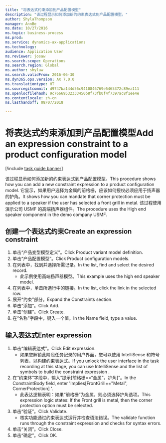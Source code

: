 ```yaml
--- 
title: "将表达式约束添加到产品配置模型"
description: "该过程显示如何添加新的约束表达式到产品配置模型。"
author: ShylaThompson
manager: AnnBe
ms.date: 10/27/2016
ms.topic: business-process
ms.prod: 
ms.service: dynamics-ax-applications
ms.technology: 
audience: Application User
ms.reviewer: josaw
ms.search.scope: Operations
ms.search.region: Global
ms.author: shylaw
ms.search.validFrom: 2016-06-30
ms.dyn365.ops.version: AX 7.0.0
ms.translationtype: HT
ms.sourcegitcommit: d9747ba144d56c9410846769e5465372c89ea111
ms.openlocfilehash: 9c76669532333450b8f73fb0f4f7397ac8f1ee4e
ms.contentlocale: zh-cn
ms.lasthandoff: 08/07/2018

---
```

# <a name="add-an-expression-constraint-to-a-product-configuration-model"></a><span data-ttu-id="1cd60-103">将表达式约束添加到产品配置模型</span><span class="sxs-lookup"><span data-stu-id="1cd60-103">Add an expression constraint to a product configuration model</span></span>

[!include [task guide banner](../../includes/task-guide-banner.md)]

<span data-ttu-id="1cd60-104">该过程显示如何添加新的约束表达式到产品配置模型。</span><span class="sxs-lookup"><span data-stu-id="1cd60-104">This procedure shows how you can add a new constraint expression to a product configuration model.</span></span> <span data-ttu-id="1cd60-105">它显示，如果用户选择为金属的前格栅，应该如何授权必须应用于扬声器的护角。</span><span class="sxs-lookup"><span data-stu-id="1cd60-105">It shows how you can mandate that corner protection must be applied to a speaker if the user has selected a front grill in metal.</span></span> <span data-ttu-id="1cd60-106">该过程使用演示公司 USMF 的高端扬声器组件。</span><span class="sxs-lookup"><span data-stu-id="1cd60-106">The procedure uses the High end speaker component in the demo company USMF.</span></span>


## <a name="create-an-expression-constraint"></a><span data-ttu-id="1cd60-107">创建一个表达式约束</span><span class="sxs-lookup"><span data-stu-id="1cd60-107">Create an expression constraint</span></span>
1. <span data-ttu-id="1cd60-108">单击“产品变型模型定义”。</span><span class="sxs-lookup"><span data-stu-id="1cd60-108">Click Product variant model definition.</span></span>
2. <span data-ttu-id="1cd60-109">单击“产品配置模型”。</span><span class="sxs-lookup"><span data-stu-id="1cd60-109">Click Product configuration models.</span></span>
3. <span data-ttu-id="1cd60-110">在列表中，找到并选择所需记录。</span><span class="sxs-lookup"><span data-stu-id="1cd60-110">In the list, find and select the desired record.</span></span>
    * <span data-ttu-id="1cd60-111">此示例使用高端扬声器模型。</span><span class="sxs-lookup"><span data-stu-id="1cd60-111">This example uses the high end speaker model.</span></span>  
4. <span data-ttu-id="1cd60-112">在列表中，单击所选行中的链接。</span><span class="sxs-lookup"><span data-stu-id="1cd60-112">In the list, click the link in the selected row.</span></span>
5. <span data-ttu-id="1cd60-113">展开“约束”部分。</span><span class="sxs-lookup"><span data-stu-id="1cd60-113">Expand the Constraints section.</span></span>
6. <span data-ttu-id="1cd60-114">单击“添加”。</span><span class="sxs-lookup"><span data-stu-id="1cd60-114">Click Add.</span></span>
7. <span data-ttu-id="1cd60-115">单击“创建”。</span><span class="sxs-lookup"><span data-stu-id="1cd60-115">Click Create.</span></span>
8. <span data-ttu-id="1cd60-116">在“名称”字段中，键入一个值。</span><span class="sxs-lookup"><span data-stu-id="1cd60-116">In the Name field, type a value.</span></span>

## <a name="enter-expression"></a><span data-ttu-id="1cd60-117">输入表达式</span><span class="sxs-lookup"><span data-stu-id="1cd60-117">Enter expression</span></span>
1. <span data-ttu-id="1cd60-118">单击“编辑表达式”。</span><span class="sxs-lookup"><span data-stu-id="1cd60-118">Click Edit expression.</span></span>
    * <span data-ttu-id="1cd60-119">如果您解锁此阶段任务记录的用户界面，您可以使用 IntelliSense 和符号列表，以构建约束表达式。</span><span class="sxs-lookup"><span data-stu-id="1cd60-119">If you unlock the user interface in the task recording at this stage, you can use IntelliSense and the list of symbols to build the constraint expression .</span></span>  
2. <span data-ttu-id="1cd60-120">在“约束体”字段中，输入“提示[前格栅==“金属”，护角]”。</span><span class="sxs-lookup"><span data-stu-id="1cd60-120">In the ConstraintBody field, enter 'Implies[FrontGrill=="Metal", CornerProtection] '.</span></span>
    * <span data-ttu-id="1cd60-121">此表达逻辑表明：如果“前格栅”为金属，则必须选择护角选项。</span><span class="sxs-lookup"><span data-stu-id="1cd60-121">This expression logic states: If the Front grill is  metal, then the corner protection option must be selected.</span></span>  
3. <span data-ttu-id="1cd60-122">单击“验证”。</span><span class="sxs-lookup"><span data-stu-id="1cd60-122">Click Validate.</span></span>
    * <span data-ttu-id="1cd60-123">核实功能通过约束表达式运行并检查语法错误。</span><span class="sxs-lookup"><span data-stu-id="1cd60-123">The validate function runs through the constraint expression and checks for syntax errors.</span></span>  
4. <span data-ttu-id="1cd60-124">单击“关闭”。</span><span class="sxs-lookup"><span data-stu-id="1cd60-124">Click Close.</span></span>
5. <span data-ttu-id="1cd60-125">单击“确定”。</span><span class="sxs-lookup"><span data-stu-id="1cd60-125">Click OK.</span></span>


